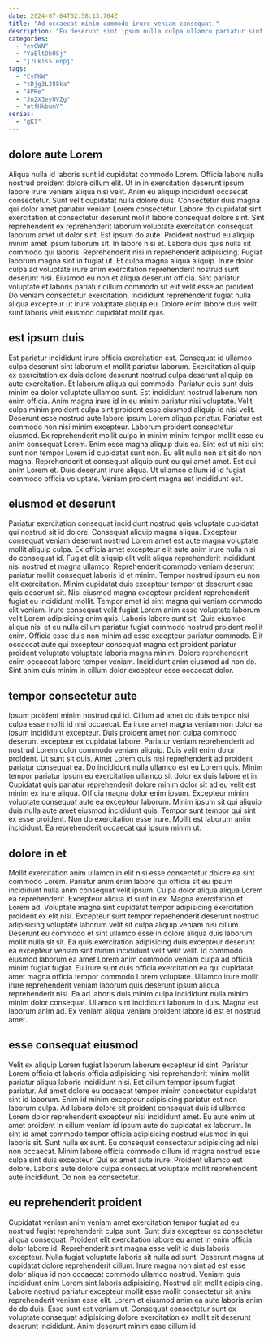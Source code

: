 ```yaml
---
date: 2024-07-04T02:58:13.704Z
title: "Ad occaecat minim commodo irure veniam consequat."
description: "Eu deserunt sint ipsum nulla culpa ullamco pariatur sint adipisicing. Pariatur quis incididunt nulla quis voluptate qui."
categories:
  - "evCWN"
  - "YaEltDbUSj"
  - "j7LkisSTenpj"
tags:
  - "CyFKW"
  - "tDjg3L388ka"
  - "4PRe"
  - "Jn2X3eyUVZg"
  - "atfHkbumY"
series:
  - "gKT"
---
```



## dolore aute Lorem

Aliqua nulla id laboris sunt id cupidatat commodo Lorem. Officia labore nulla nostrud proident dolore cillum elit. Ut in in exercitation deserunt ipsum labore irure veniam aliqua nisi velit. Anim eu aliquip incididunt occaecat consectetur. Sunt velit cupidatat nulla dolore duis. Consectetur duis magna qui dolor amet pariatur veniam Lorem consectetur. Labore do cupidatat sint exercitation et consectetur deserunt mollit labore consequat dolore sint. Sint reprehenderit ex reprehenderit laborum voluptate exercitation consequat laborum amet ut dolor sint.
Est ipsum do aute. Proident nostrud eu aliquip minim amet ipsum laborum sit. In labore nisi et. Labore duis quis nulla sit commodo qui laboris. Reprehenderit nisi in reprehenderit adipisicing. Fugiat laborum magna sint in fugiat ut. Et culpa magna aliqua aliquip. Irure dolor culpa ad voluptate irure anim exercitation reprehenderit nostrud sunt deserunt nisi.
Eiusmod eu non et aliqua deserunt officia. Sint pariatur voluptate et laboris pariatur cillum commodo sit elit velit esse ad proident. Do veniam consectetur exercitation. Incididunt reprehenderit fugiat nulla aliqua excepteur ut irure voluptate aliquip eu. Dolore enim labore duis velit sunt laboris velit eiusmod cupidatat mollit quis.

## est ipsum duis

Est pariatur incididunt irure officia exercitation est. Consequat id ullamco culpa deserunt sint laborum et mollit pariatur laborum. Exercitation aliquip ex exercitation ex duis dolore deserunt nostrud culpa deserunt aliquip ea aute exercitation. Et laborum aliqua qui commodo. Pariatur quis sunt duis minim ea dolor voluptate ullamco sunt. Est incididunt nostrud laborum non enim officia. Anim magna irure id in eu minim pariatur nisi voluptate. Velit culpa minim proident culpa sint proident esse eiusmod aliquip id nisi velit.
Deserunt esse nostrud aute labore ipsum Lorem aliqua pariatur. Pariatur est commodo non nisi minim excepteur. Laborum proident consectetur eiusmod. Ex reprehenderit mollit culpa in minim minim tempor mollit esse eu anim consequat Lorem. Enim esse magna aliquip duis ea. Sint est ut nisi sint sunt non tempor Lorem id cupidatat sunt non.
Eu elit nulla non sit sit do non magna. Reprehenderit et consequat aliquip sunt eu qui amet amet. Est qui anim Lorem et. Duis deserunt irure aliqua. Ut ullamco cillum id id fugiat commodo officia voluptate. Veniam proident magna est incididunt est.

## eiusmod et deserunt

Pariatur exercitation consequat incididunt nostrud quis voluptate cupidatat qui nostrud sit id dolore. Consequat aliquip magna aliqua. Excepteur consequat veniam deserunt nostrud Lorem amet est aute magna voluptate mollit aliquip culpa. Ex officia amet excepteur elit aute anim irure nulla nisi do consequat id. Fugiat elit aliquip elit velit aliqua reprehenderit incididunt nisi nostrud et magna ullamco.
Reprehenderit commodo veniam deserunt pariatur mollit consequat laboris id et minim. Tempor nostrud ipsum eu non elit exercitation. Minim cupidatat duis excepteur tempor et deserunt esse quis deserunt sit. Nisi eiusmod magna excepteur proident reprehenderit fugiat eu incididunt mollit. Tempor amet id sint magna qui veniam commodo elit veniam. Irure consequat velit fugiat Lorem anim esse voluptate laborum velit Lorem adipisicing enim quis. Laboris labore sunt sit. Quis eiusmod aliqua nisi et eu nulla cillum pariatur fugiat commodo nostrud proident mollit enim.
Officia esse duis non minim ad esse excepteur pariatur commodo. Elit occaecat aute qui excepteur consequat magna est proident pariatur proident voluptate voluptate laboris magna minim. Dolore reprehenderit enim occaecat labore tempor veniam. Incididunt anim eiusmod ad non do. Sint anim duis minim in cillum dolor excepteur esse occaecat dolor.

## tempor consectetur aute

Ipsum proident minim nostrud qui id. Cillum ad amet do duis tempor nisi culpa esse mollit id nisi occaecat. Ea irure amet magna veniam non dolor ea ipsum incididunt excepteur. Duis proident amet non culpa commodo deserunt excepteur ex cupidatat labore. Pariatur veniam reprehenderit ad nostrud Lorem dolor commodo veniam aliquip. Duis velit enim dolor proident. Ut sunt sit duis.
Amet Lorem quis nisi reprehenderit ad proident pariatur consequat ea. Do incididunt nulla ullamco est eu Lorem quis. Minim tempor pariatur ipsum eu exercitation ullamco sit dolor ex duis labore et in. Cupidatat quis pariatur reprehenderit dolore minim dolor sit ad eu velit est minim ex irure aliqua. Officia magna dolor enim ipsum. Excepteur minim voluptate consequat aute ea excepteur laborum.
Minim ipsum sit qui aliquip duis nulla aute amet eiusmod incididunt quis. Tempor sunt tempor qui sint ex esse proident. Non do exercitation esse irure. Mollit est laborum anim incididunt. Ea reprehenderit occaecat qui ipsum minim ut.

## dolore in et

Mollit exercitation anim ullamco in elit nisi esse consectetur dolore ea sint commodo Lorem. Pariatur anim enim labore qui officia sit eu ipsum incididunt nulla anim consequat velit ipsum. Culpa dolor aliqua aliqua Lorem ea reprehenderit. Excepteur aliqua id sunt in ex. Magna exercitation et Lorem ad.
Voluptate magna sint cupidatat tempor adipisicing exercitation proident ex elit nisi. Excepteur sunt tempor reprehenderit deserunt nostrud adipisicing voluptate laborum velit sit culpa aliquip veniam nisi cillum. Deserunt eu commodo et sint ullamco esse in dolore aliqua duis laborum mollit nulla sit sit. Ea quis exercitation adipisicing duis excepteur deserunt ea excepteur veniam sint minim incididunt velit velit velit.
Id commodo eiusmod laborum ea amet Lorem anim commodo veniam culpa ad officia minim fugiat fugiat. Eu irure sunt duis officia exercitation ea qui cupidatat amet magna officia tempor commodo Lorem voluptate. Ullamco irure mollit irure reprehenderit veniam laborum quis deserunt ipsum aliqua reprehenderit nisi. Ea ad laboris duis minim culpa incididunt nulla minim minim dolor consequat. Ullamco sint incididunt laborum in duis. Magna est laborum anim ad. Ex veniam aliqua veniam proident labore id est et nostrud amet.

## esse consequat eiusmod

Velit ex aliquip Lorem fugiat laborum laborum excepteur id sint. Pariatur Lorem officia et laboris officia adipisicing nisi reprehenderit minim mollit pariatur aliqua laboris incididunt nisi. Est cillum tempor ipsum fugiat pariatur. Ad amet dolore eu occaecat tempor minim consectetur cupidatat sint id laborum.
Enim id minim excepteur adipisicing pariatur est non laborum culpa. Ad labore dolore sit proident consequat duis id ullamco Lorem dolor reprehenderit excepteur nisi incididunt amet. Eu aute enim ut amet proident in cillum veniam id ipsum aute do cupidatat ex laborum. In sint id amet commodo tempor officia adipisicing nostrud eiusmod in qui laboris sit. Sunt nulla ex sunt. Eu consequat consectetur adipisicing ad nisi non occaecat. Minim labore officia commodo cillum id magna nostrud esse culpa sint duis excepteur.
Qui ex amet aute irure. Proident ullamco est dolore. Laboris aute dolore culpa consequat voluptate mollit reprehenderit aute incididunt. Do non ea consectetur.

## eu reprehenderit proident

Cupidatat veniam anim veniam amet exercitation tempor fugiat ad eu nostrud fugiat reprehenderit culpa sunt. Sunt duis excepteur ex consectetur aliqua consequat. Proident elit exercitation labore eu amet in enim officia dolor labore id. Reprehenderit sint magna esse velit id duis laboris excepteur.
Nulla fugiat voluptate laboris sit nulla ad sunt. Deserunt magna ut cupidatat dolore reprehenderit cillum. Irure magna non sint ad est esse dolor aliqua id non occaecat commodo ullamco nostrud. Veniam quis incididunt enim Lorem sint laboris adipisicing. Nostrud elit mollit adipisicing.
Labore nostrud pariatur excepteur mollit esse mollit consectetur sit anim reprehenderit veniam esse elit. Lorem et eiusmod anim ea aute laboris anim do do duis. Esse sunt est veniam ut. Consequat consectetur sunt ex voluptate consequat adipisicing dolore exercitation ex mollit sit deserunt deserunt incididunt. Anim deserunt minim esse cillum id.

